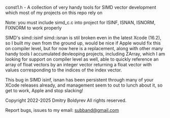  const1.h - A collection of very handy tools for SIMD vector development which
            most of my projects on this repo rely on

 Note: you must include simd_c.c into project for ISINF, ISNAN, 
       ISNORM, FIXNORM to work properly

SIMD's simd::isinf simd::isnan is stil broken even in the latest Xcode 
(16.2), so I built my own from the ground up, would be nice if Apple would
fix this on compiler level, but for now here is a replacement, along
with other many handy tools I accumulated devleoping projects, including 
ZArray, which I am looking for support on compiler level as well, able 
to quickly reference an array of float vectors by an integer vector 
returning a float vector with values corresponding to the indices
of the index vector.

This bug in SIMD isinf, isnan has been persistent through many of your 
XCode releases already, and management seem to out to lunch about it, 
so get to work, Apple and stop slacking!

Copyright 2022-2025 Dmitry Boldyrev
All rights reserved.

Report bugs, issues to my email: subband@gmail.com  
